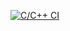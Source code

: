 [![C/C++ CI](https://github.com/cmariot/Matrix/actions/workflows/c-cpp.yml/badge.svg)](https://github.com/cmariot/Matrix/actions/workflows/c-cpp.yml)